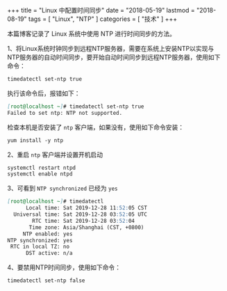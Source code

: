 +++
title = "Linux 中配置时间同步"
date = "2018-05-19"
lastmod = "2018-08-19"
tags = [
    "Linux",
    "NTP"
]
categories = [
    "技术"
]
+++

本篇博客记录了 Linux 系统中使用 NTP 进行时间同步的方法。

<!--more-->

1、将Linux系统时钟同步到远程NTP服务器，需要在系统上安装NTP以实现与NTP服务器的自动时间同步，要开始自动时间同步到远程NTP服务器，使用如下命令：
```markdown
timedatectl set-ntp true
```
执行该命令后，报错如下：
```markdown
[root@localhost ~]# timedatectl set-ntp true
Failed to set ntp: NTP not supported.
```
检查本机是否安装了 `ntp` 客户端，如果没有，使用如下命令安装：
```markdown
yum install -y ntp
```

2、重启 `ntp` 客户端并设置开机启动
```markdown
systemctl restart ntpd
systemctl enable ntpd
```

3、可看到 `NTP synchronized` 已经为 `yes`
```markdown
[root@localhost ~]# timedatectl 
      Local time: Sat 2019-12-28 11:52:05 CST
  Universal time: Sat 2019-12-28 03:52:05 UTC
        RTC time: Sat 2019-12-28 03:52:04
       Time zone: Asia/Shanghai (CST, +0800)
     NTP enabled: yes
NTP synchronized: yes
 RTC in local TZ: no
      DST active: n/a
```

4、要禁用NTP时间同步，使用如下命令：
```markdown
timedatectl set-ntp false
```
